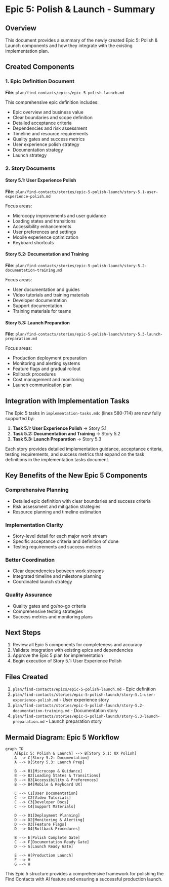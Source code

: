 # Epic 5: Polish & Launch - Summary

## Overview
This document provides a summary of the newly created Epic 5: Polish & Launch components and how they integrate with the existing implementation plan.

## Created Components

### 1. Epic Definition Document
**File**: `plan/find-contacts/epics/epic-5-polish-launch.md`

This comprehensive epic definition includes:
- Epic overview and business value
- Clear boundaries and scope definition
- Detailed acceptance criteria
- Dependencies and risk assessment
- Timeline and resource requirements
- Quality gates and success metrics
- User experience polish strategy
- Documentation strategy
- Launch strategy

### 2. Story Documents

#### Story 5.1: User Experience Polish
**File**: `plan/find-contacts/stories/epic-5-polish-launch/story-5.1-user-experience-polish.md`

Focus areas:
- Microcopy improvements and user guidance
- Loading states and transitions
- Accessibility enhancements
- User preferences and settings
- Mobile experience optimization
- Keyboard shortcuts

#### Story 5.2: Documentation and Training
**File**: `plan/find-contacts/stories/epic-5-polish-launch/story-5.2-documentation-training.md`

Focus areas:
- User documentation and guides
- Video tutorials and training materials
- Developer documentation
- Support documentation
- Training materials for teams

#### Story 5.3: Launch Preparation
**File**: `plan/find-contacts/stories/epic-5-polish-launch/story-5.3-launch-preparation.md`

Focus areas:
- Production deployment preparation
- Monitoring and alerting systems
- Feature flags and gradual rollout
- Rollback procedures
- Cost management and monitoring
- Launch communication plan

## Integration with Implementation Tasks

The Epic 5 tasks in `implementation-tasks.mdc` (lines 580-714) are now fully supported by:

1. **Task 5.1: User Experience Polish** → Story 5.1
2. **Task 5.2: Documentation and Training** → Story 5.2
3. **Task 5.3: Launch Preparation** → Story 5.3

Each story provides detailed implementation guidance, acceptance criteria, testing requirements, and success metrics that expand on the task definitions in the implementation tasks document.

## Key Benefits of the New Epic 5 Components

### Comprehensive Planning
- Detailed epic definition with clear boundaries and success criteria
- Risk assessment and mitigation strategies
- Resource planning and timeline estimation

### Implementation Clarity
- Story-level detail for each major work stream
- Specific acceptance criteria and definition of done
- Testing requirements and success metrics

### Better Coordination
- Clear dependencies between work streams
- Integrated timeline and milestone planning
- Coordinated launch strategy

### Quality Assurance
- Quality gates and go/no-go criteria
- Comprehensive testing strategies
- Success metrics and monitoring plans

## Next Steps

1. Review all Epic 5 components for completeness and accuracy
2. Validate integration with existing epics and dependencies
3. Approve the Epic 5 plan for implementation
4. Begin execution of Story 5.1: User Experience Polish

## Files Created

1. `plan/find-contacts/epics/epic-5-polish-launch.md` - Epic definition
2. `plan/find-contacts/stories/epic-5-polish-launch/story-5.1-user-experience-polish.md` - User experience story
3. `plan/find-contacts/stories/epic-5-polish-launch/story-5.2-documentation-training.md` - Documentation story
4. `plan/find-contacts/stories/epic-5-polish-launch/story-5.3-launch-preparation.md` - Launch preparation story

## Mermaid Diagram: Epic 5 Workflow

```mermaid
graph TD
    A[Epic 5: Polish & Launch] --> B[Story 5.1: UX Polish]
    A --> C[Story 5.2: Documentation]
    A --> D[Story 5.3: Launch Prep]
    
    B --> B1[Microcopy & Guidance]
    B --> B2[Loading States & Transitions]
    B --> B3[Accessibility & Preferences]
    B --> B4[Mobile & Keyboard UX]
    
    C --> C1[User Documentation]
    C --> C2[Video Tutorials]
    C --> C3[Developer Docs]
    C --> C4[Support Materials]
    
    D --> D1[Deployment Planning]
    D --> D2[Monitoring & Alerting]
    D --> D3[Feature Flags]
    D --> D4[Rollback Procedures]
    
    B --> E[Polish Complete Gate]
    C --> F[Documentation Ready Gate]
    D --> G[Launch Ready Gate]
    
    E --> H[Production Launch]
    F --> H
    G --> H
```

This Epic 5 structure provides a comprehensive framework for polishing the Find Contacts with AI feature and ensuring a successful production launch.